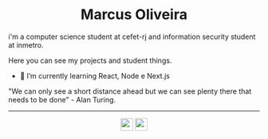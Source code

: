 <h1 align="center">Marcus Oliveira</h1>

i'm a computer science student at cefet-rj and information security student at inmetro.

Here you can see my projects and student things.

- 🌱 I’m currently learning React, Node e Next.js

"We can only see a short distance ahead but we can see plenty there that needs to be done" - Alan Turing.

<hr border="1"/>

<div align="center">
  
[<img src="https://user-images.githubusercontent.com/53785487/108735962-e57bff00-750f-11eb-8716-80f9468772c8.png" height="25" />](https://www.linkedin.com/in/marcus-oliveira-3b92011a7/)
[<img src="https://user-images.githubusercontent.com/53785487/108737382-5243c900-7511-11eb-9c3d-4173b55d2233.png" height="25" />](mailto:markusvi17@gmail.co)
  
</div>
